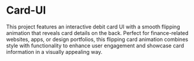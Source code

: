 # Card-UI
This project features an interactive debit card UI with a smooth flipping animation that reveals card details on the back. Perfect for finance-related websites, apps, or design portfolios, this flipping card animation combines style with functionality to enhance user engagement and showcase card information in a visually appealing way.
